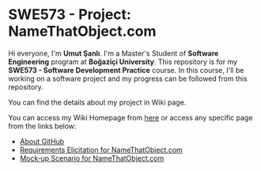 # SWE573 - Project: NameThatObject.com

Hi everyone, I'm **Umut Şanlı**. I'm a Master's Student of **Software Engineering** program at **Boğaziçi University**. This repository is for my **SWE573 - Software Development Practice** course. In this course, I'll be working on a software project and my progress can be followed from this repository.

You can find the details about my project in Wiki page.

You can access my Wiki Homepage from [here](https://github.com/usanli/swe573/wiki) or access any specific page from the links below:
- [About GitHub](https://github.com/usanli/swe573/wiki/About-GitHub)
- [Requirements Elicitation for NameThatObject.com](https://github.com/usanli/SWE573/wiki/Requirements-Elicitation-for-NameThatObject.com)
- [Mock‐up Scenario for NameThatObject.com](https://github.com/usanli/SWE573/wiki/Mock%E2%80%90up-Scenario-for-NameThatObject.com)
